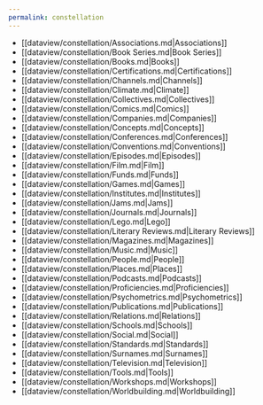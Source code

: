 ```yaml
---
permalink: constellation
---
```

- [[dataview/constellation/Associations.md|Associations]]
- [[dataview/constellation/Book Series.md|Book Series]]
- [[dataview/constellation/Books.md|Books]]
- [[dataview/constellation/Certifications.md|Certifications]]
- [[dataview/constellation/Channels.md|Channels]]
- [[dataview/constellation/Climate.md|Climate]]
- [[dataview/constellation/Collectives.md|Collectives]]
- [[dataview/constellation/Comics.md|Comics]]
- [[dataview/constellation/Companies.md|Companies]]
- [[dataview/constellation/Concepts.md|Concepts]]
- [[dataview/constellation/Conferences.md|Conferences]]
- [[dataview/constellation/Conventions.md|Conventions]]
- [[dataview/constellation/Episodes.md|Episodes]]
- [[dataview/constellation/Film.md|Film]]
- [[dataview/constellation/Funds.md|Funds]]
- [[dataview/constellation/Games.md|Games]]
- [[dataview/constellation/Institutes.md|Institutes]]
- [[dataview/constellation/Jams.md|Jams]]
- [[dataview/constellation/Journals.md|Journals]]
- [[dataview/constellation/Lego.md|Lego]]
- [[dataview/constellation/Literary Reviews.md|Literary Reviews]]
- [[dataview/constellation/Magazines.md|Magazines]]
- [[dataview/constellation/Music.md|Music]]
- [[dataview/constellation/People.md|People]]
- [[dataview/constellation/Places.md|Places]]
- [[dataview/constellation/Podcasts.md|Podcasts]]
- [[dataview/constellation/Proficiencies.md|Proficiencies]]
- [[dataview/constellation/Psychometrics.md|Psychometrics]]
- [[dataview/constellation/Publications.md|Publications]]
- [[dataview/constellation/Relations.md|Relations]]
- [[dataview/constellation/Schools.md|Schools]]
- [[dataview/constellation/Social.md|Social]]
- [[dataview/constellation/Standards.md|Standards]]
- [[dataview/constellation/Surnames.md|Surnames]]
- [[dataview/constellation/Television.md|Television]]
- [[dataview/constellation/Tools.md|Tools]]
- [[dataview/constellation/Workshops.md|Workshops]]
- [[dataview/constellation/Worldbuilding.md|Worldbuilding]]
